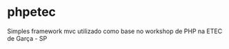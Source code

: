 phpetec
=======

Simples framework mvc utilizado como base no workshop de PHP na ETEC de Garça - SP

